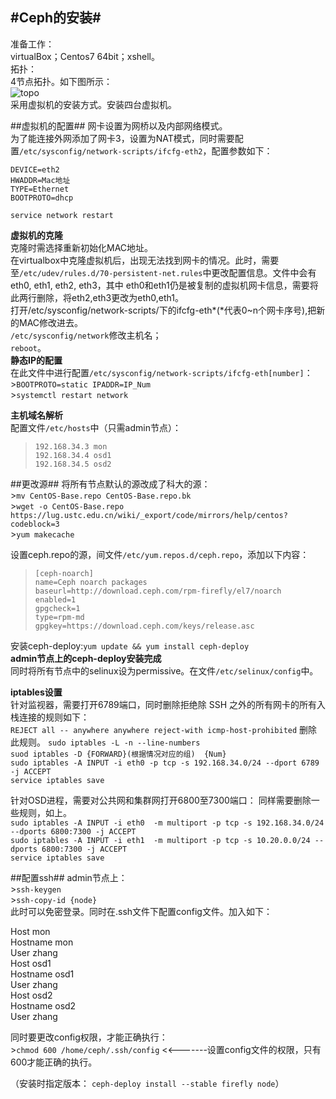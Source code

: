 #Ceph的安装#
--------------------------------------
准备工作：  
virtualBox；Centos7 64bit；xshell。  
拓扑：  
4节点拓扑。如下图所示：  
![topo](\img\ceph_min.png)  
采用虚拟机的安装方式。安装四台虚拟机。

##虚拟机的配置##
网卡设置为网桥以及内部网络模式。  
为了能连接外网添加了网卡3，设置为NAT模式，同时需要配置`/etc/sysconfig/network-scripts/ifcfg-eth2`，配置参数如下：
>  
`DEVICE=eth2`  
`HWADDR=Mac地址`  
`TYPE=Ethernet`  
`BOOTPROTO=dhcp`

`service network restart`

**虚拟机的克隆**    
克隆时需选择重新初始化MAC地址。  
在virtualbox中克隆虚拟机后，出现无法找到网卡的情况。此时，需要至`/etc/udev/rules.d/70-persistent-net.rules`中更改配置信息。文件中会有eth0, eth1, eth2, eth3，其中 eth0和eth1仍是被复制的虚拟机网卡信息，需要将此两行删除，将eth2,eth3更改为eth0,eth1。  
打开/etc/sysconfig/network-scripts/下的ifcfg-eth*(*代表0~n个网卡序号),把新的MAC修改进去。  
`/etc/sysconfig/network`修改主机名；  
`reboot`。  
**静态IP的配置**  
在此文件中进行配置`/etc/sysconfig/network-scripts/ifcfg-eth[number]`：  
\>`BOOTPROTO=static IPADDR=IP_Num`  
\>`systemctl restart network`  

**主机域名解析**  
配置文件`/etc/hosts`中（只需admin节点）：
>`192.168.34.3 mon`  
>`192.168.34.4 osd1`  
>`192.168.34.5 osd2`  

##更改源##
将所有节点默认的源改成了科大的源：  
\>`mv CentOS-Base.repo CentOS-Base.repo.bk`  
\>`wget -o CentOS-Base.repo https://lug.ustc.edu.cn/wiki/_export/code/mirrors/help/centos?codeblock=3`  
\>`yum makecache`  

设置ceph.repo的源，间文件`/etc/yum.repos.d/ceph.repo`，添加以下内容：  
>`[ceph-noarch]`  
`name=Ceph noarch packages`  
`baseurl=http://download.ceph.com/rpm-firefly/el7/noarch`  
`enabled=1`  
`gpgcheck=1`  
`type=rpm-md`  
`gpgkey=https://download.ceph.com/keys/release.asc`   

安装ceph-deploy:`yum update && yum install ceph-deploy`  
**admin节点上的ceph-deploy安装完成**  
同时将所有节点中的selinux设为permissive。在文件`/etc/selinux/config`中。  

**iptables设置**  
针对监视器，需要打开6789端口，同时删除拒绝除 SSH 之外的所有网卡的所有入栈连接的规则如下：  
`REJECT all -- anywhere anywhere reject-with icmp-host-prohibited`
删除此规则。
`sudo iptables -L -n --line-numbers`  
`suod iptables -D {FORWARD}(根据情况对应的组)  {Num}`  
`sudo iptables -A INPUT -i eth0 -p tcp -s 192.168.34.0/24 --dport 6789 -j ACCEPT`  
`service iptables save`  

针对OSD进程，需要对公共网和集群网打开6800至7300端口：
同样需要删除一些规则，如上。  
`sudo iptables -A INPUT -i eth0  -m multiport -p tcp -s 192.168.34.0/24 --dports 6800:7300 -j ACCEPT`  
`sudo iptables -A INPUT -i eth1  -m multiport -p tcp -s 10.20.0.0/24 --dports 6800:7300 -j ACCEPT`  
`service iptables save`  
 
##配置ssh##
admin节点上：  
\>`ssh-keygen`  
\>`ssh-copy-id {node}`  
此时可以免密登录。同时在.ssh文件下配置config文件。加入如下：  
>
Host mon  
   Hostname mon  
   User zhang  
Host osd1  
   Hostname osd1  
   User zhang  
Host osd2  
   Hostname osd2  
   User zhang  

同时要更改config权限，才能正确执行：  
\>`chmod 600 /home/ceph/.ssh/config` <<-------设置config文件的权限，只有600才能正确的执行。

（安装时指定版本：
`ceph-deploy install --stable firefly node`）
